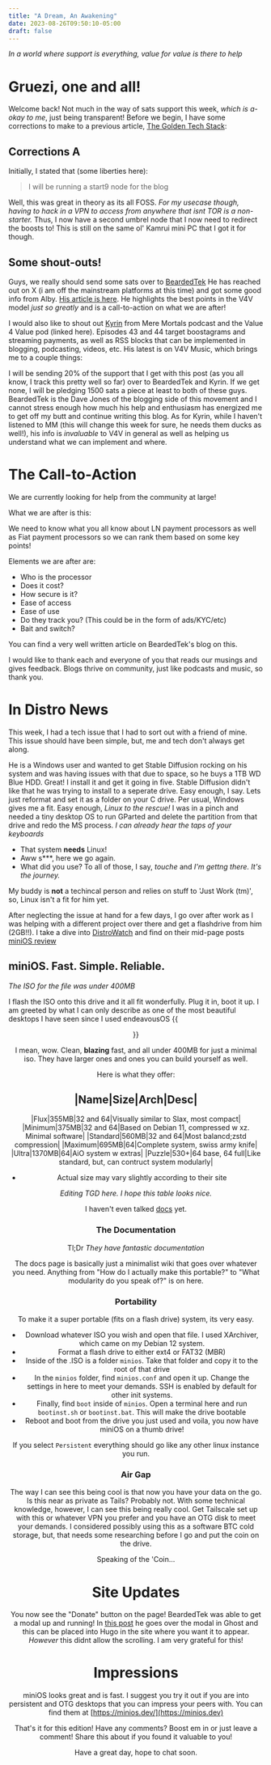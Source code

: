 ```yaml
---
title: "A Dream, An Awakening"
date: 2023-08-26T09:50:10-05:00
draft: false
---
```

*In a world where support is everything, value for value is there to help*

# Gruezi, one and all!
Welcome back! Not much in the way of sats support this week, *which is a-okay to me*, just being transparent!
Before we begin, I have some corrections to make to a previous article, [The Golden Tech Stack](https://www.goldenblogathon.com/posts/goldentechstack/):

## Corrections A
Initially, I stated that (some liberties here):

> I will be running a start9 node for the blog

Well, this was great in theory as its all FOSS. *For my usecase though, having to hack in a VPN to access from anywhere that isnt TOR is a non-starter.*
Thus, I now have a second umbrel node that I now need to redirect the boosts to! This is still on the same ol' Kamrui mini PC that I got it for though.

## Some shout-outs!
Guys, we really should send some sats over to [BeardedTek](https://beardedtek.org)
He has reached out on X (i am off the mainstream platforms at this time) and got some good info from Alby. [His article is here](https://beardedtek.org/boosts-for-blogs). He highlights the best points in the V4V model *just so greatly* and is a call-to-action on what we are after!

I would also like to shout out [Kyrin](https://fountain.fm/show/bPuh1aiEXWELOqf6q) from Mere Mortals podcast and the Value 4 Value pod (linked here). Episodes 43 and 44 target boostagrams and streaming payments, as well as RSS blocks that can be implemented in blogging, podcasting, videos, etc. His latest is on V4V Music, which brings me to a couple things:

I will be sending 20% of the support that I get with this post (as you all know, I track this pretty well so far) over to BeardedTek and Kyrin. If we get none, I will be pledging 1500 sats a piece at least to both of these guys. BeardedTek is the Dave Jones of the blogging side of this movement and I cannot stress enough how much his help and enthusiasm has energized me to get off my butt and continue writing this blog. 
As for Kyrin, while I haven't listened to MM (this will change this week for sure, he needs them ducks as well!), his info is *invaluable* to V4V in general as well as helping us understand what we can implement and where. 

# The Call-to-Action

We are currently looking for help from the community at large!

What we are after is this:

We need to know what you all know about LN payment processors as well as Fiat payment processors so we can rank them based on some key points!

Elements we are after are:

- Who is the processor
- Does it cost?
- How secure is it?
- Ease of access
- Ease of use
- Do they track you? (This could be in the form of ads/KYC/etc)
- Bait and switch?

You can find a very well written article on BeardedTek's blog on this. 

I would like to thank each and everyone of you that reads our musings and gives feedback. Blogs thrive on community, just like podcasts and music, so thank you. 

# In Distro News

This week, I had a tech issue that I had to sort out with a friend of mine. 
This issue should have been simple, but, me and tech don't always get along.

He is a Windows user and wanted to get Stable Diffusion rocking on his system and was having issues with that due to space, so he buys a 1TB WD Blue HDD. Great! I install it and get it going in five. 
Stable Diffusion didn't like that he was trying to install to a seperate drive. Easy enough, I say. Lets just reformat and set it as a folder on your C drive. Per usual, Windows gives me a fit. Easy enough, *Linux to the rescue!*
I was in a pinch and needed a tiny desktop OS to run GParted and delete the partition from that drive and redo the MS process. 
*I can already hear the taps of your keyboards*
- That system **needs** Linux!
- Aww s***, here we go again.
- What did you use?
To all of those, I say, *touche* and *I'm gettng there. It's the journey.*

My buddy is **not** a techincal person and relies on stuff to 'Just Work (tm)', so, Linux isn't a fit for him yet. 

After neglecting the issue at hand for a few days, I go over after work as I was helping with a different project over there and get a flashdrive from him (2GB!!).
I take a dive into [DistroWatch](https://distrowatch.com) and find on their mid-page posts [miniOS review](distrowatch.com/weekly.php?issue20230821#minios)

## miniOS. Fast. Simple. Reliable.
*The ISO for the file was under 400MB*

I flash the ISO onto this drive and it all fit wonderfully. Plug it in, boot it up. I am greeted by what I can only describe as one of the most beautiful desktops I have seen since I used endeavousOS
{{<center src="/d_a/miniOS_SS.jpg">}}

I mean, wow. Clean, **blazing** fast, and all under 400MB for just a minimal iso. They have larger ones and ones you can build yourself as well. 

Here is what they offer:

|Name|Size|Arch|Desc|
----
|Flux|355MB|32 and 64|Visually similar to Slax, most compact|
|Minimum|375MB|32 and 64|Based on Debian 11, compressed w xz. Minimal software|
|Standard|560MB|32 and 64|Most balancd;zstd compression|
|Maximum|695MB|64|Complete system, swiss army knife|
|Ultra|1370MB|64|AiO system w extras|
|Puzzle|530+|64 base, 64 full|Like standard, but, can contruct system modularly|
* Actual size may vary slightly according to their site

*Editing TGD here. I hope this table looks nice.*

I haven't even talked [docs](https://minios.dev/docs/) yet. 


### The Documentation

Tl;Dr *They have fantastic documentation*

The docs page is basically just a minimalist wiki that goes over whatever you need.
Anything from "How do I actually make this portable?" to "What modularity do you speak of?" is on here. 

### Portability

To make it a super portable (fits on a flash drive) system, its very easy.

- Download whatever ISO you wish and open that file. I used XArchiver, which came on my Debian 12 system. 
- Format a flash drive to either ext4 or FAT32 (MBR)
- Inside of the .ISO is a folder `minios`. Take that folder and copy it to the root of that drive
- In the `minios` folder, find `minios.conf` and open it up. Change the settings in here to meet your demands. SSH is enabled by default for other init systems. 
- Finally, find `boot` inside of `minios`. Open a terminal here and run `bootinst.sh` or `bootinst.bat`. This will make the drive bootable
- Reboot and boot from the drive you just used and voila, you now have miniOS on a thumb drive!

If you select `Persistent` everything should go like any other linux instance you run. 

### Air Gap

The way I can see this being cool is that now you have your data on the go. Is this near as private as Tails? Probably not. With some technical knowledge, however, I can see this being really cool. Get Tailscale set up with this or whatever VPN you prefer and you have an OTG disk to meet your demands. I considered possibly using this as a software BTC cold storage, but, that needs some researching before I go and put the coin on the drive. 

Speaking of the 'Coin...

# Site Updates

You now see the "Donate" button on the page! BeardedTek was able to get a modal up and running! In [this post](https://beardedtek.org/get-a-boost-with-alby/) he goes over the modal in Ghost and this can be placed into Hugo in the site where you want it to appear. *However* this didnt allow the scrolling. I am very grateful for this!


# Impressions

miniOS looks great and is fast. I suggest you try it out if you are into persistent and OTG desktops that you can impress your peers with. 
You can find them at [https://minios.dev/](https://minios.dev)

That's it for this edition! Have any comments? Boost em in or just leave a comment! Share this about if you found it valuable to you!

Have a great day, hope to chat soon.

